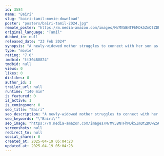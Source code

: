 ```yaml
---
id: 3584
name: "Bairi"
slug: "bairi-tamil-movie-download"
poster: "posters/bairi-tamil-2024.jpg"
remote_poster: "https://m.media-amazon.com/images/M/MV5BNTFhMDk5ZmQtZDUwZS00MzEwLTg1OTItNWFhYmY0ZGY5NTZhXkEyXkFqcGc@._V1_SX300.jpg"
original_language: "Tamil"
dubbed_in: null
released_date: "23 Feb 2024"
synopsis: "A newly-widowed mother struggles to connect with her son as he copes with his father's death by immersing himself in the intense hobby of racing pigeons, threatening their relationship."
type: "movie"
rating: "7.0"
imdbid: "tt30488824"
tmdbid: null
views: 0
likes: 0
dislikes: 0
author_id: 1
trailer_url: null
runtime: "140 min"
is_featured: 0
is_active: 1
is_comingsoon: 0
seo_title: "Bairi"
seo_description: "A newly-widowed mother struggles to connect with her son as he copes with his father's death by immersing himself in the intense hobby of racing pigeons, threatening their relationship."
seo_keywords: "\"Bairi\""
seo_image: "https://m.media-amazon.com/images/M/MV5BNTFhMDk5ZmQtZDUwZS00MzEwLTg1OTItNWFhYmY0ZGY5NTZhXkEyXkFqcGc@._V1_SX300.jpg"
screenshots: null
redirect_to: null
social_shares: 0
created_at: 2025-04-19 05:04:23
updated_at: 2025-04-19 05:04:23
---
```


